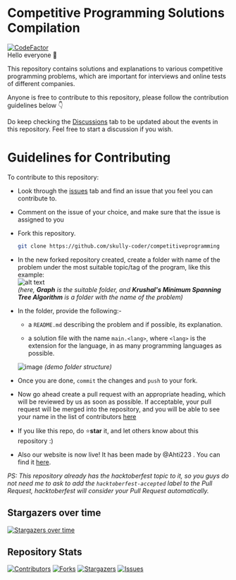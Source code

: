 # Competitive Programming Solutions Compilation
[![CodeFactor](https://www.codefactor.io/repository/github/skully-coder/hacktoberfest-competitiveprogramming/badge)](https://www.codefactor.io/repository/github/skully-coder/hacktoberfest-competitiveprogramming)  
Hello everyone 👋  

This repository contains solutions and explanations to various competitive programming problems, which are important for interviews and online tests of different companies.

Anyone is free to contribute to this repository, please follow the contribution guidelines below 👇

Do keep checking the [Discussions](https://github.com/skully-coder/hacktoberfest-competitiveprogramming/discussions) tab to be updated about the events in this repository. Feel free to start a discussion if you wish.

# Guidelines for Contributing 

To contribute to this repository: 

- Look through the [issues](https://github.com/skully-coder/competitiveprogramming/issues) tab and find an issue that you feel you can contribute to.

- Comment on the issue of your choice, and make sure that the issue is assigned to you

- Fork this repository.
    ```sh
    git clone https://github.com/skully-coder/competitiveprogramming
    ```

- In the new forked repository created, create a folder with name of the problem under the most suitable topic/tag of the program, like this example:  
![alt text](https://cdn.discordapp.com/attachments/893592024320716842/893592160975343646/unknown.png)  
*(here, **Graph** is the suitable folder, and **Krushal's Minimum Spanning Tree Algorithm** is a folder with the name of the problem)*

- In the folder, provide the following:-

    - a `README.md` describing the problem and if possible, its explanation.

    - a solution file with the name `main.<lang>`, where `<lang>` is the extension for the language, in as many programming languages as possible.

    ![image](https://cdn.discordapp.com/attachments/893592024320716842/893593257123139594/unknown.png)
    *(demo folder structure)*

- Once you are done, `commit` the changes and `push` to your fork. 

- Now go ahead create a pull request with an appropriate heading, which will be reviewed by us as soon as possible. If acceptable, your pull request will be merged into the repository, and you will be able to see your name in the list of contributors [here](https://github.com/skully-coder/competitiveprogramming/graphs/contributors)

- If you like this repo, do ⭐**star** it, and let others know about this repository :)

- Also our website is now live! It has been made by @Ahti223 . You can find it [here](https://skully-coder.github.io/hacktoberfest-competitiveprogramming/).

*PS: This repository already has the hacktoberfest topic to it, so you guys do not need me to ask to add the `hacktoberfest-accepted` label to the Pull Request, hacktoberfest will consider your Pull Request automatically.*


## Stargazers over time

[![Stargazers over time](https://starchart.cc/skully-coder/competitiveprogramming.svg)](https://starchart.cc/skully-coder/competitiveprogramming)

## Repository Stats

[![Contributors][contributors-shield]][contributors-url]
[![Forks][forks-shield]][forks-url]
[![Stargazers][stars-shield]][stars-url]
[![Issues][issues-shield]][issues-url]

[contributors-shield]: https://img.shields.io/github/contributors/skully-coder/competitiveprogramming.svg?style=for-the-badge
[contributors-url]: https://github.com/skully-coder/competitiveprogramming/graphs/contributors
[forks-shield]: https://img.shields.io/github/forks/skully-coder/competitiveprogramming.svg?style=for-the-badge
[forks-url]: https://github.com/skully-coder/competitiveprogramming/network/members
[stars-shield]: https://img.shields.io/github/stars/skully-coder/competitiveprogramming.svg?style=for-the-badge
[stars-url]: https://github.com/skully-coder/competitiveprogramming/stargazers
[issues-shield]: https://img.shields.io/github/issues/skully-coder/competitiveprogramming.svg?style=for-the-badge
[issues-url]: https://github.com/skully-coder/competitiveprogramming/issues

